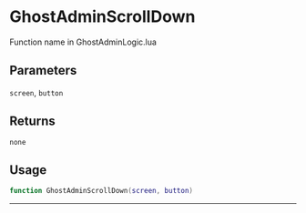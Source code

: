 # GhostAdminScrollDown
Function name in GhostAdminLogic.lua
## Parameters
`screen`, `button`
## Returns
`none`
## Usage
```lua
function GhostAdminScrollDown(screen, button)
```
---
